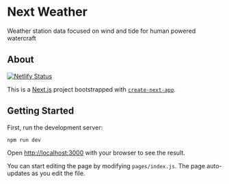 # Next Weather

Weather station data focused on wind and tide for human powered watercraft

## About

[![Netlify Status](https://api.netlify.com/api/v1/badges/ca0b1324-b434-41fb-8c62-1d13c0d36668/deploy-status)](https://app.netlify.com/sites/nextweather/deploys)

This is a [Next.js](https://nextjs.org/) project bootstrapped with [`create-next-app`](https://github.com/vercel/next.js/tree/canary/packages/create-next-app).

## Getting Started

First, run the development server:

```bash
npm run dev
```

Open [http://localhost:3000](http://localhost:3000) with your browser to see the result.

You can start editing the page by modifying `pages/index.js`. The page auto-updates as you edit the file.

